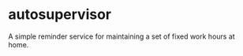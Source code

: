 autosupervisor
==============

A simple reminder service for maintaining a set of fixed work hours at home.
